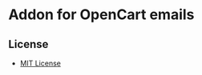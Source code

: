 # Addon for OpenCart emails

## License
* [MIT License](https://raw.githubusercontent.com/ocmod-space/ocmod-enhanced-options/master/addons/email/LICENSE.txt)
